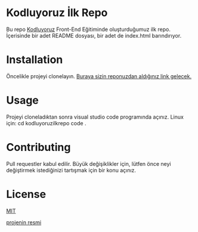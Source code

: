 # Kodluyoruz İlk Repo
Bu repo [Kodluyoruz](https://kodluyoruz.org/) Front-End Eğitiminde oluşturduğumuz ilk repo. İçerisinde bir adet README dosyası, bir adet de index.html barındırıyor.
# Installation
Öncelikle projeyi clonelayın. [Buraya sizin reponuzdan aldığınız link gelecek.](https://github.com/haticeuysal/kodluyoruzilkrepo.git)
# Usage
Projeyi cloneladıktan sonra visual studio code programında açınız.                                          Linux için:                                                                                                   cd kodluyoruzilkrepo code .
# Contributing
Pull requestler kabul edilir. Büyük değişiklikler için, lütfen önce neyi değiştirmek istediğinizi tartışmak için bir konu açınız.
# License
[MIT](https://github.com/haticeuysal/kodluyoruzilkrepo/blob/503f2f2fe5b2c87cdbef6a625e321dc07c8ef896/LICENSE)

[projenin resmi](https://github.com/haticeuysal/kodluyoruzilkrepo/blob/main/kodluyoruzilkrepo.png)
